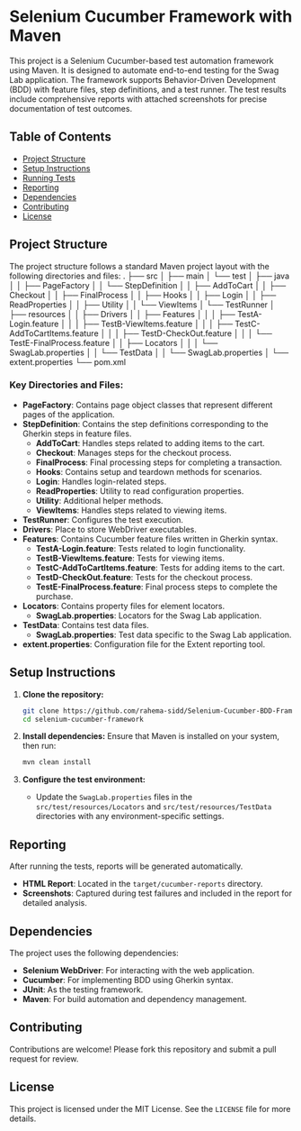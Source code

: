 # Selenium Cucumber Framework with Maven

This project is a Selenium Cucumber-based test automation framework using Maven. It is designed to automate end-to-end testing for the Swag Lab application. The framework supports Behavior-Driven Development (BDD) with feature files, step definitions, and a test runner. The test results include comprehensive reports with attached screenshots for precise documentation of test outcomes.

## Table of Contents

- [Project Structure](#project-structure)
- [Setup Instructions](#setup-instructions)
- [Running Tests](#running-tests)
- [Reporting](#reporting)
- [Dependencies](#dependencies)
- [Contributing](#contributing)
- [License](#license)

## Project Structure

The project structure follows a standard Maven project layout with the following directories and files:
.
├── src
│   ├── main
│   └── test
│       ├── java
│       │   ├── PageFactory
│       │   └── StepDefinition
│       │       ├── AddToCart
│       │       ├── Checkout
│       │       ├── FinalProcess
│       │       ├── Hooks
│       │       ├── Login
│       │       ├── ReadProperties
│       │       ├── Utility
│       │       └── ViewItems
│       └── TestRunner
│       ├── resources
│       │   ├── Drivers
│       │   ├── Features
│       │   │   ├── TestA-Login.feature
│       │   │   ├── TestB-ViewItems.feature
│       │   │   ├── TestC-AddToCartItems.feature
│       │   │   ├── TestD-CheckOut.feature
│       │   │   └── TestE-FinalProcess.feature
│       │   ├── Locators
│       │   │   └── SwagLab.properties
│       │   └── TestData
│       │       └── SwagLab.properties
│       └── extent.properties
└── pom.xml

### Key Directories and Files:
- **PageFactory**: Contains page object classes that represent different pages of the application.
- **StepDefinition**: Contains the step definitions corresponding to the Gherkin steps in feature files.
  - **AddToCart**: Handles steps related to adding items to the cart.
  - **Checkout**: Manages steps for the checkout process.
  - **FinalProcess**: Final processing steps for completing a transaction.
  - **Hooks**: Contains setup and teardown methods for scenarios.
  - **Login**: Handles login-related steps.
  - **ReadProperties**: Utility to read configuration properties.
  - **Utility**: Additional helper methods.
  - **ViewItems**: Handles steps related to viewing items.
- **TestRunner**: Configures the test execution.
- **Drivers**: Place to store WebDriver executables.
- **Features**: Contains Cucumber feature files written in Gherkin syntax.
  - **TestA-Login.feature**: Tests related to login functionality.
  - **TestB-ViewItems.feature**: Tests for viewing items.
  - **TestC-AddToCartItems.feature**: Tests for adding items to the cart.
  - **TestD-CheckOut.feature**: Tests for the checkout process.
  - **TestE-FinalProcess.feature**: Final process steps to complete the purchase.
- **Locators**: Contains property files for element locators.
  - **SwagLab.properties**: Locators for the Swag Lab application.
- **TestData**: Contains test data files.
  - **SwagLab.properties**: Test data specific to the Swag Lab application.
- **extent.properties**: Configuration file for the Extent reporting tool.

## Setup Instructions

1. **Clone the repository:**
   ```bash
   git clone https://github.com/rahema-sidd/Selenium-Cucumber-BDD-Framework.git
   cd selenium-cucumber-framework
2. **Install dependencies:** Ensure that Maven is installed on your system, then run:

    ```bash
    mvn clean install
    ```

3. **Configure the test environment:**
  
    * Update the `SwagLab.properties` files in the `src/test/resources/Locators` and `src/test/resources/TestData` directories with any environment-specific settings.

## Reporting

After running the tests, reports will be generated automatically.

* **HTML Report**: Located in the `target/cucumber-reports` directory.
* **Screenshots**: Captured during test failures and included in the report for detailed analysis.

## Dependencies

The project uses the following dependencies:

* **Selenium WebDriver**: For interacting with the web application.
* **Cucumber**: For implementing BDD using Gherkin syntax.
* **JUnit**: As the testing framework.
* **Maven**: For build automation and dependency management.

## Contributing

Contributions are welcome! Please fork this repository and submit a pull request for review.

## License

This project is licensed under the MIT License. See the `LICENSE` file for more details.
